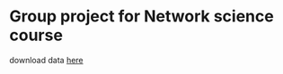 # Group project for Network science course


download data [here](https://nrvis.com/download/data/dynamic/rec-amz-Books.zip)

